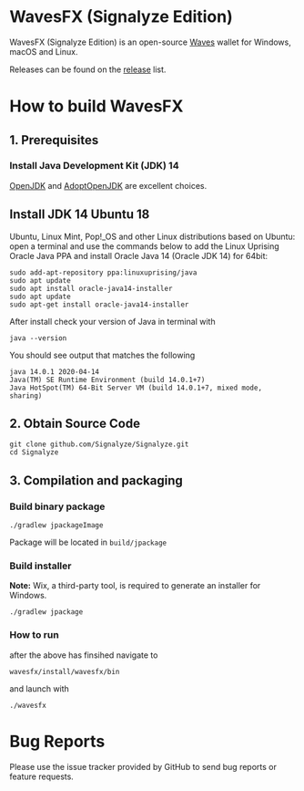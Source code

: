 # WavesFX (Signalyze Edition)


WavesFX (Signalyze Edition) is an open-source [Waves](https://wavesplatform.com) wallet for Windows, macOS and Linux.

Releases can be found on the [release](https://github.com/wavesfx/wavesfx/releases) list.


# How to build WavesFX

## 1. Prerequisites

### Install Java Development Kit (JDK) 14

[OpenJDK](https://jdk.java.net/14/) and [AdoptOpenJDK](https://adoptopenjdk.net/archive.html) are excellent choices. 

## Install JDK 14 Ubuntu 18

Ubuntu, Linux Mint, Pop!_OS and other Linux distributions based on Ubuntu: open a terminal and use the commands below to add the Linux Uprising Oracle Java PPA and install Oracle Java 14 (Oracle JDK 14) for 64bit:

```
sudo add-apt-repository ppa:linuxuprising/java
sudo apt update
sudo apt install oracle-java14-installer
sudo apt update
sudo apt-get install oracle-java14-installer
```

After install check your version of Java in terminal with 

```
java --version
```

You should see output that matches the following

```
java 14.0.1 2020-04-14
Java(TM) SE Runtime Environment (build 14.0.1+7)
Java HotSpot(TM) 64-Bit Server VM (build 14.0.1+7, mixed mode, sharing)
```

## 2. Obtain Source Code

```
git clone github.com/Signalyze/Signalyze.git
cd Signalyze
```
## 3. Compilation and packaging
### Build binary package
```
./gradlew jpackageImage 
```
Package will be located in `build/jpackage`   

### Build installer
**Note:** Wix, a third-party tool, is required to generate an installer for Windows.
```
./gradlew jpackage
```
### How to run

after the above has finsihed navigate to  

```
wavesfx/install/wavesfx/bin

```

and launch with 

```
./wavesfx
````

# Bug Reports
Please use the issue tracker provided by GitHub to send bug reports or feature requests.
